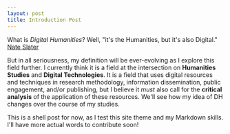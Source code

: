 ```yaml
---
layout: post
title: Introduction Post
---
```


What is _Digital Humanities_? Well, "it's the Humanities, but it's also Digital." [Nate Slater](https://whatisdigitalhumanities.com) 

But in all seriousness, my definition will be ever-evolving as I explore this field further. I currently think it is a field at 
the intersection on **Humanities Studies** and **Digital Technologies**. It is a field that uses digital resources and techniques in research methodology, information dissemination, public engagement, and/or publishing, but I believe it _must_ also call for the **critical analysis** of the application of these resources. We'll see how my idea of DH changes over the course of my studies.

This is a shell post for now, as I test this site theme and my Markdown skills. I'll have more actual words to contribute soon!
